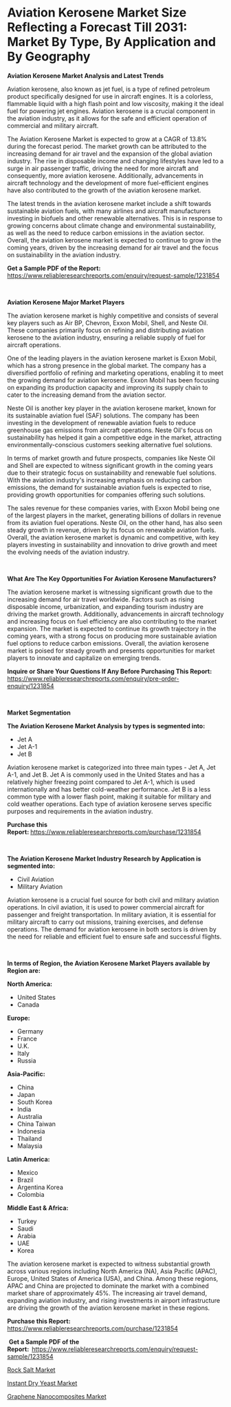 <p><h1>Aviation Kerosene Market Size Reflecting a Forecast Till 2031: Market By Type, By Application and By Geography</h1></p><p><strong>Aviation Kerosene Market Analysis and Latest Trends</strong></p>
<p><p>Aviation kerosene, also known as jet fuel, is a type of refined petroleum product specifically designed for use in aircraft engines. It is a colorless, flammable liquid with a high flash point and low viscosity, making it the ideal fuel for powering jet engines. Aviation kerosene is a crucial component in the aviation industry, as it allows for the safe and efficient operation of commercial and military aircraft.</p><p>The Aviation Kerosene Market is expected to grow at a CAGR of 13.8% during the forecast period. The market growth can be attributed to the increasing demand for air travel and the expansion of the global aviation industry. The rise in disposable income and changing lifestyles have led to a surge in air passenger traffic, driving the need for more aircraft and consequently, more aviation kerosene. Additionally, advancements in aircraft technology and the development of more fuel-efficient engines have also contributed to the growth of the aviation kerosene market.</p><p>The latest trends in the aviation kerosene market include a shift towards sustainable aviation fuels, with many airlines and aircraft manufacturers investing in biofuels and other renewable alternatives. This is in response to growing concerns about climate change and environmental sustainability, as well as the need to reduce carbon emissions in the aviation sector. Overall, the aviation kerosene market is expected to continue to grow in the coming years, driven by the increasing demand for air travel and the focus on sustainability in the aviation industry.</p></p>
<p><strong>Get a Sample PDF of the Report:&nbsp;</strong> <a href="https://www.reliableresearchreports.com/enquiry/request-sample/1231854">https://www.reliableresearchreports.com/enquiry/request-sample/1231854</a></p>
<p>&nbsp;</p>
<p><strong>Aviation Kerosene Major Market Players</strong></p>
<p><p>The aviation kerosene market is highly competitive and consists of several key players such as Air BP, Chevron, Exxon Mobil, Shell, and Neste Oil. These companies primarily focus on refining and distributing aviation kerosene to the aviation industry, ensuring a reliable supply of fuel for aircraft operations.</p><p>One of the leading players in the aviation kerosene market is Exxon Mobil, which has a strong presence in the global market. The company has a diversified portfolio of refining and marketing operations, enabling it to meet the growing demand for aviation kerosene. Exxon Mobil has been focusing on expanding its production capacity and improving its supply chain to cater to the increasing demand from the aviation sector.</p><p>Neste Oil is another key player in the aviation kerosene market, known for its sustainable aviation fuel (SAF) solutions. The company has been investing in the development of renewable aviation fuels to reduce greenhouse gas emissions from aircraft operations. Neste Oil's focus on sustainability has helped it gain a competitive edge in the market, attracting environmentally-conscious customers seeking alternative fuel solutions.</p><p>In terms of market growth and future prospects, companies like Neste Oil and Shell are expected to witness significant growth in the coming years due to their strategic focus on sustainability and renewable fuel solutions. With the aviation industry's increasing emphasis on reducing carbon emissions, the demand for sustainable aviation fuels is expected to rise, providing growth opportunities for companies offering such solutions.</p><p>The sales revenue for these companies varies, with Exxon Mobil being one of the largest players in the market, generating billions of dollars in revenue from its aviation fuel operations. Neste Oil, on the other hand, has also seen steady growth in revenue, driven by its focus on renewable aviation fuels. Overall, the aviation kerosene market is dynamic and competitive, with key players investing in sustainability and innovation to drive growth and meet the evolving needs of the aviation industry.</p></p>
<p>&nbsp;</p>
<p><strong>What Are The Key Opportunities For Aviation Kerosene Manufacturers?</strong></p>
<p><p>The aviation kerosene market is witnessing significant growth due to the increasing demand for air travel worldwide. Factors such as rising disposable income, urbanization, and expanding tourism industry are driving the market growth. Additionally, advancements in aircraft technology and increasing focus on fuel efficiency are also contributing to the market expansion. The market is expected to continue its growth trajectory in the coming years, with a strong focus on producing more sustainable aviation fuel options to reduce carbon emissions. Overall, the aviation kerosene market is poised for steady growth and presents opportunities for market players to innovate and capitalize on emerging trends.</p></p>
<p><strong>Inquire or Share Your Questions If Any Before Purchasing This Report:</strong> <a href="https://www.reliableresearchreports.com/enquiry/pre-order-enquiry/1231854">https://www.reliableresearchreports.com/enquiry/pre-order-enquiry/1231854</a></p>
<p>&nbsp;</p>
<p><strong>Market Segmentation</strong></p>
<p><strong>The Aviation Kerosene Market Analysis by types is segmented into:</strong></p>
<p><ul><li>Jet A</li><li>Jet A-1</li><li>Jet B</li></ul></p>
<p><p>Aviation kerosene market is categorized into three main types - Jet A, Jet A-1, and Jet B. Jet A is commonly used in the United States and has a relatively higher freezing point compared to Jet A-1, which is used internationally and has better cold-weather performance. Jet B is a less common type with a lower flash point, making it suitable for military and cold weather operations. Each type of aviation kerosene serves specific purposes and requirements in the aviation industry.</p></p>
<p><strong>Purchase this Report:&nbsp;</strong><a href="https://www.reliableresearchreports.com/purchase/1231854">https://www.reliableresearchreports.com/purchase/1231854</a></p>
<p>&nbsp;</p>
<p><strong>The Aviation Kerosene Market Industry Research by Application is segmented into:</strong></p>
<p><ul><li>Civil Aviation</li><li>Military Aviation</li></ul></p>
<p><p>Aviation kerosene is a crucial fuel source for both civil and military aviation operations. In civil aviation, it is used to power commercial aircraft for passenger and freight transportation. In military aviation, it is essential for military aircraft to carry out missions, training exercises, and defense operations. The demand for aviation kerosene in both sectors is driven by the need for reliable and efficient fuel to ensure safe and successful flights.</p></p>
<p>&nbsp;</p>
<p><strong>In terms of Region, the Aviation Kerosene Market Players available by Region are:</strong></p>
<p>
    <p> <strong> North America: </strong>
        <ul>
            <li>United States</li>
            <li>Canada</li>
        </ul>
        </p> 
    <p> <strong> Europe: </strong>
        <ul>
            <li>Germany</li>
            <li>France</li>
            <li>U.K.</li>
            <li>Italy</li>
            <li>Russia</li>
        </ul>
        </p> 
    <p> <strong> Asia-Pacific: </strong>
        <ul>
            <li>China</li>
            <li>Japan</li>
            <li>South Korea</li>
            <li>India</li>
            <li>Australia</li>
            <li>China Taiwan</li>
            <li>Indonesia</li>
            <li>Thailand</li>
            <li>Malaysia</li>
        </ul>
        </p> 
    <p> <strong> Latin America: </strong>
        <ul>
            <li>Mexico</li>
            <li>Brazil</li>
            <li>Argentina Korea</li>
            <li>Colombia</li>
        </ul>
        </p> 
    <p> <strong> Middle East & Africa: </strong>
        <ul>
            <li>Turkey</li>
            <li>Saudi</li>
            <li>Arabia</li>
            <li>UAE</li>
            <li>Korea</li>
        </ul>
    </p>
    </p>
<p><p>The aviation kerosene market is expected to witness substantial growth across various regions including North America (NA), Asia Pacific (APAC), Europe, United States of America (USA), and China. Among these regions, APAC and China are projected to dominate the market with a combined market share of approximately 45%. The increasing air travel demand, expanding aviation industry, and rising investments in airport infrastructure are driving the growth of the aviation kerosene market in these regions.</p></p>
<p><strong>Purchase this Report: </strong><a href="https://www.reliableresearchreports.com/purchase/1231854">https://www.reliableresearchreports.com/purchase/1231854</a></p>
<p>&nbsp;<strong>Get a Sample PDF of the Report:&nbsp;&nbsp;</strong><a href="https://www.reliableresearchreports.com/enquiry/request-sample/1231854">https://www.reliableresearchreports.com/enquiry/request-sample/1231854</a></p>
<p><strong></strong></p>
<p><p><a href="https://github.com/jsmusil/Market-Research-Report-List-2/blob/main/rock-salt-market.md">Rock Salt Market</a></p><p><a href="https://github.com/Alonsoolds3wq1d81czn8rbol/Market-Research-Report-List-1/blob/main/instant-dry-yeast-market.md">Instant Dry Yeast Market</a></p><p><a href="https://github.com/yemakinde/Market-Research-Report-List-1/blob/main/graphene-nanocomposites-market.md">Graphene Nanocomposites Market</a></p></p>